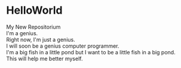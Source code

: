 # HelloWorld
My New Repositorium
<br>I'm a genius. 
<br>Right now, I'm just a genius. 
<br>I will soon be a genius computer programmer. 
<br>I'm a big fish in a little pond but I want to be a little fish in a big pond. 
<br>This will help me better myself.
